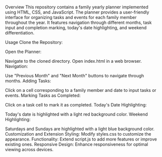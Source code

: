 Overview
This repository contains a family yearly planner implemented using HTML, CSS, and JavaScript. The planner provides a user-friendly interface for organizing tasks and events for each family member throughout the year. It features navigation through different months, task input and completion marking, today's date highlighting, and weekend differentiation.

Usage
Clone the Repository:


Open the Planner:

Navigate to the cloned directory.
Open index.html in a web browser.
Navigation:

Use "Previous Month" and "Next Month" buttons to navigate through months.
Adding Tasks:

Click on a cell corresponding to a family member and date to input tasks or events.
Marking Tasks as Completed:

Click on a task cell to mark it as completed.
Today's Date Highlighting:

Today's date is highlighted with a light red background color.
Weekend Highlighting:

Saturdays and Sundays are highlighted with a light blue background color.
Customization and Extension
Styling: Modify styles.css to customize the appearance.
Functionality: Extend script.js to add more features or improve existing ones.
Responsive Design: Enhance responsiveness for optimal viewing across devices.
